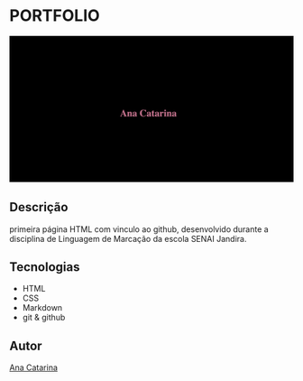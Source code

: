 # PORTFOLIO

![](./preview.png)

## Descrição
primeira página HTML com vinculo ao github, desenvolvido durante a disciplina de Linguagem de Marcação da escola SENAI Jandira.


## Tecnologias
* HTML
* CSS
* Markdown
* git
& github
## Autor
[Ana Catarina](https://www.linkedin.com/in/analourenco013)
